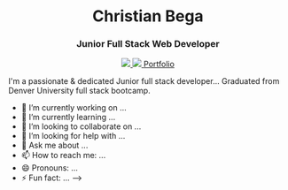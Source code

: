 <h1 align="center">Christian Bega</h1>
<h3 align="center">Junior Full Stack Web Developer</h3>

<p align="center">
  <a href="https://www.linkedin.com/in/christian-bega/">
     <img src="https://img.shields.io/badge/Resume-critical?style=for-the-badge&logo=linkedin">
  </a>
  <a href="https://www.linkedin.com/in/christian-bega/">
    <img src="https://img.shields.io/badge/LinkedIn-blue?style=for-the-badge&logo=linkedin">
  </a>
     <a href="https://www.linkedin.com/in/christian-bega/">
    Portfolio
  </a>
  
</p>


I'm a passionate & dedicated Junior full stack developer... 
Graduated from Denver University full stack bootcamp. 


- 🔭 I’m currently working on ...
- 🌱 I’m currently learning ...
- 👯 I’m looking to collaborate on ...
- 🤔 I’m looking for help with ...
- 💬 Ask me about ...
- 📫 How to reach me: ...
- 😄 Pronouns: ...
- ⚡ Fun fact: ...
-->
